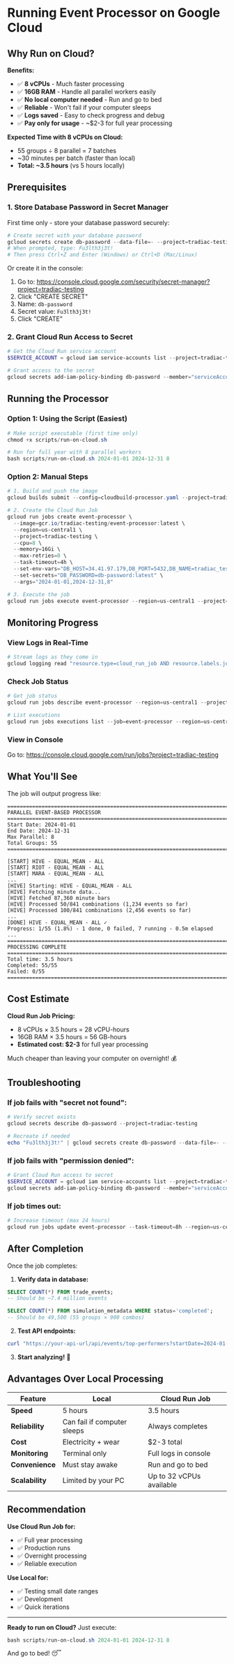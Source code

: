 # Running Event Processor on Google Cloud

## Why Run on Cloud?

**Benefits:**
- ✅ **8 vCPUs** - Much faster processing
- ✅ **16GB RAM** - Handle all parallel workers easily
- ✅ **No local computer needed** - Run and go to bed
- ✅ **Reliable** - Won't fail if your computer sleeps
- ✅ **Logs saved** - Easy to check progress and debug
- ✅ **Pay only for usage** - ~$2-3 for full year processing

**Expected Time with 8 vCPUs on Cloud:**
- 55 groups ÷ 8 parallel = 7 batches
- ~30 minutes per batch (faster than local)
- **Total: ~3.5 hours** (vs 5 hours locally)

## Prerequisites

### 1. Store Database Password in Secret Manager

First time only - store your database password securely:

```powershell
# Create secret with your database password
gcloud secrets create db-password --data-file=- --project=tradiac-testing
# When prompted, type: Fu3lth3j3t!
# Then press Ctrl+Z and Enter (Windows) or Ctrl+D (Mac/Linux)
```

Or create it in the console:
1. Go to: https://console.cloud.google.com/security/secret-manager?project=tradiac-testing
2. Click "CREATE SECRET"
3. Name: `db-password`
4. Secret value: `Fu3lth3j3t!`
5. Click "CREATE"

### 2. Grant Cloud Run Access to Secret

```powershell
# Get the Cloud Run service account
$SERVICE_ACCOUNT = gcloud iam service-accounts list --project=tradiac-testing --filter="displayName:Compute Engine default service account" --format="value(email)"

# Grant access to the secret
gcloud secrets add-iam-policy-binding db-password --member="serviceAccount:$SERVICE_ACCOUNT" --role="roles/secretmanager.secretAccessor" --project=tradiac-testing
```

## Running the Processor

### Option 1: Using the Script (Easiest)

```powershell
# Make script executable (first time only)
chmod +x scripts/run-on-cloud.sh

# Run for full year with 8 parallel workers
bash scripts/run-on-cloud.sh 2024-01-01 2024-12-31 8
```

### Option 2: Manual Steps

```powershell
# 1. Build and push the image
gcloud builds submit --config=cloudbuild-processor.yaml --project=tradiac-testing

# 2. Create the Cloud Run Job
gcloud run jobs create event-processor \
  --image=gcr.io/tradiac-testing/event-processor:latest \
  --region=us-central1 \
  --project=tradiac-testing \
  --cpu=8 \
  --memory=16Gi \
  --max-retries=0 \
  --task-timeout=4h \
  --set-env-vars="DB_HOST=34.41.97.179,DB_PORT=5432,DB_NAME=tradiac_testing,DB_USER=postgres,DB_SSL=true" \
  --set-secrets="DB_PASSWORD=db-password:latest" \
  --args="2024-01-01,2024-12-31,8"

# 3. Execute the job
gcloud run jobs execute event-processor --region=us-central1 --project=tradiac-testing --wait
```

## Monitoring Progress

### View Logs in Real-Time

```powershell
# Stream logs as they come in
gcloud logging read "resource.type=cloud_run_job AND resource.labels.job_name=event-processor" --limit=50 --format=json --project=tradiac-testing --freshness=5m
```

### Check Job Status

```powershell
# Get job status
gcloud run jobs describe event-processor --region=us-central1 --project=tradiac-testing

# List executions
gcloud run jobs executions list --job=event-processor --region=us-central1 --project=tradiac-testing
```

### View in Console

Go to: https://console.cloud.google.com/run/jobs?project=tradiac-testing

## What You'll See

The job will output progress like:

```
================================================================================
PARALLEL EVENT-BASED PROCESSOR
================================================================================
Start Date: 2024-01-01
End Date: 2024-12-31
Max Parallel: 8
Total Groups: 55
================================================================================

[START] HIVE - EQUAL_MEAN - ALL
[START] RIOT - EQUAL_MEAN - ALL
[START] MARA - EQUAL_MEAN - ALL
...
[HIVE] Starting: HIVE - EQUAL_MEAN - ALL
[HIVE] Fetching minute data...
[HIVE] Fetched 87,360 minute bars
[HIVE] Processed 50/841 combinations (1,234 events so far)
[HIVE] Processed 100/841 combinations (2,456 events so far)
...
[DONE] HIVE - EQUAL_MEAN - ALL ✓
Progress: 1/55 (1.8%) - 1 done, 0 failed, 7 running - 0.5m elapsed
...
================================================================================
PROCESSING COMPLETE
================================================================================
Total time: 3.5 hours
Completed: 55/55
Failed: 0/55
================================================================================
```

## Cost Estimate

**Cloud Run Job Pricing:**
- 8 vCPUs × 3.5 hours = 28 vCPU-hours
- 16GB RAM × 3.5 hours = 56 GB-hours
- **Estimated cost: $2-3** for full year processing

Much cheaper than leaving your computer on overnight! 💰

## Troubleshooting

### If job fails with "secret not found":
```powershell
# Verify secret exists
gcloud secrets describe db-password --project=tradiac-testing

# Recreate if needed
echo "Fu3lth3j3t!" | gcloud secrets create db-password --data-file=- --project=tradiac-testing
```

### If job fails with "permission denied":
```powershell
# Grant Cloud Run access to secret
$SERVICE_ACCOUNT = gcloud iam service-accounts list --project=tradiac-testing --filter="displayName:Compute Engine default service account" --format="value(email)"
gcloud secrets add-iam-policy-binding db-password --member="serviceAccount:$SERVICE_ACCOUNT" --role="roles/secretmanager.secretAccessor" --project=tradiac-testing
```

### If job times out:
```powershell
# Increase timeout (max 24 hours)
gcloud run jobs update event-processor --task-timeout=8h --region=us-central1 --project=tradiac-testing
```

## After Completion

Once the job completes:

1. **Verify data in database:**
```sql
SELECT COUNT(*) FROM trade_events;
-- Should be ~7.4 million events

SELECT COUNT(*) FROM simulation_metadata WHERE status='completed';
-- Should be 49,500 (55 groups × 900 combos)
```

2. **Test API endpoints:**
```powershell
curl "https://your-api-url/api/events/top-performers?startDate=2024-01-01&endDate=2024-12-31&limit=10"
```

3. **Start analyzing!** 🎉

## Advantages Over Local Processing

| Feature | Local | Cloud Run Job |
|---------|-------|---------------|
| **Speed** | 5 hours | 3.5 hours |
| **Reliability** | Can fail if computer sleeps | Always completes |
| **Cost** | Electricity + wear | $2-3 total |
| **Monitoring** | Terminal only | Full logs in console |
| **Convenience** | Must stay awake | Run and go to bed |
| **Scalability** | Limited by your PC | Up to 32 vCPUs available |

## Recommendation

**Use Cloud Run Job for:**
- ✅ Full year processing
- ✅ Production runs
- ✅ Overnight processing
- ✅ Reliable execution

**Use Local for:**
- ✅ Testing small date ranges
- ✅ Development
- ✅ Quick iterations

---

**Ready to run on Cloud?** Just execute:

```powershell
bash scripts/run-on-cloud.sh 2024-01-01 2024-12-31 8
```

And go to bed! 😴